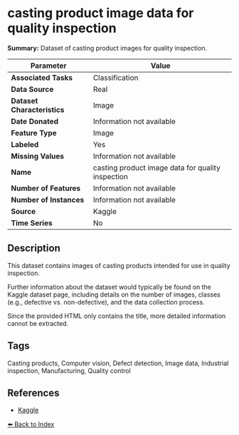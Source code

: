 # casting product image data for quality inspection

**Summary:** Dataset of casting product images for quality inspection.

| Parameter | Value |
| --- | --- |
| **Associated Tasks** | Classification |
| **Data Source** | Real |
| **Dataset Characteristics** | Image |
| **Date Donated** | Information not available |
| **Feature Type** | Image |
| **Labeled** | Yes |
| **Missing Values** | Information not available |
| **Name** | casting product image data for quality inspection |
| **Number of Features** | Information not available |
| **Number of Instances** | Information not available |
| **Source** | Kaggle |
| **Time Series** | No |

## Description

This dataset contains images of casting products intended for use in quality inspection.

Further information about the dataset would typically be found on the Kaggle dataset page, including details on the number of images, classes (e.g., defective vs. non-defective), and the data collection process.

Since the provided HTML only contains the title, more detailed information cannot be extracted.

## Tags

Casting products, Computer vision, Defect detection, Image data, Industrial inspection, Manufacturing, Quality control

## References

- [Kaggle](https://www.kaggle.com/datasets/ravirajsinh45/real-life-industrial-dataset-of-casting-product)

[⬅️ Back to Index](../README.md)
